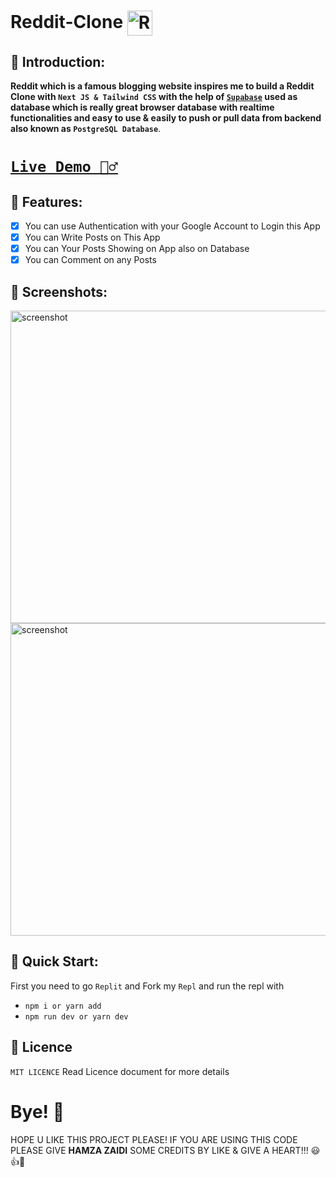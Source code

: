 # Reddit-Clone <a href="www.reddit.com" target="_blank"><img src="https://user-images.githubusercontent.com/52501040/187037052-96038786-673e-40f7-9f29-931702f4bd69.PNG" width="40" height="40" align="center" alt="Reddit icon" /></a>

## 🧮 Introduction:

**Reddit which is a famous blogging website inspires me to build a Reddit Clone with `Next JS & Tailwind CSS` with the help of [**`Supabase`**](https://supabase.com/) used as database which is really great browser database with realtime functionalities and easy to use & easily to push or pull data from backend also known as `PostgreSQL Database`**.

# [`Live Demo 🦹‍♂️`](https://reddit-clone.hamzajaffar.repl.co/)

## 🧮 Features:
- [x] You can use Authentication with your Google Account to Login this App
- [x] You can Write Posts on This App
- [x] You can Your Posts Showing on App also on Database
- [x] You can Comment on any Posts

## 🧮 Screenshots:

<img src="https://user-images.githubusercontent.com/52501040/187036576-90fe2e7e-4494-4493-97eb-81324eff8605.PNG" width="900" height="500" alt="screenshot" />
<img src="https://user-images.githubusercontent.com/52501040/187036579-35ee49b3-2cd5-4949-8abc-9902f831f874.PNG" width="900" height="500" alt="screenshot" />

## 🧮 Quick Start:
First you need to go `Replit` and Fork my `Repl` and run the repl with
- ``` npm i or yarn add ```
- ``` npm run dev or yarn dev ```

## 🧮 Licence
`MIT LICENCE` Read Licence document for more details

# Bye! 👋
HOPE U LIKE THIS PROJECT PLEASE! IF YOU ARE USING THIS CODE PLEASE GIVE **HAMZA ZAIDI** SOME CREDITS BY LIKE & GIVE A HEART!!! 😃👍💛
